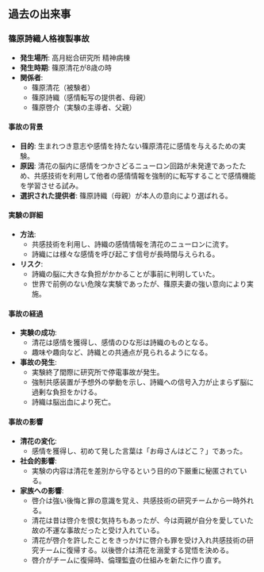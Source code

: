 ## 過去の出来事

### 篠原詩織人格複製事故
- **発生場所**: 高月総合研究所 精神病棟
- **発生時期**: 篠原清花が8歳の時
- **関係者**:
  - 篠原清花（被験者）
  - 篠原詩織（感情転写の提供者、母親）
  - 篠原啓介（実験の主導者、父親）

#### 事故の背景
- **目的**: 生まれつき意志や感情を持たない篠原清花に感情を与えるための実験。
- **原因**: 清花の脳内に感情をつかさどるニューロン回路が未発達であったため、共感技術を利用して他者の感情情報を強制的に転写することで感情機能を学習させる試み。
- **選択された提供者**: 篠原詩織（母親）が本人の意向により選ばれる。

#### 実験の詳細
- **方法**:
  - 共感技術を利用し、詩織の感情情報を清花のニューロンに流す。
  - 詩織には様々な感情を呼び起こす信号が長時間与えられる。
- **リスク**:
  - 詩織の脳に大きな負担がかかることが事前に判明していた。
  - 世界で前例のない危険な実験であったが、篠原夫妻の強い意向により実施。

#### 事故の経過
- **実験の成功**:
  - 清花は感情を獲得し、感情のひな形は詩織のものとなる。
  - 趣味や趣向など、詩織との共通点が見られるようになる。
- **事故の発生**:
  - 実験終了間際に研究所で停電事故が発生。
  - 強制共感装置が予想外の挙動を示し、詩織への信号入力が止まらず脳に過剰な負担をかける。
  - 詩織は脳出血により死亡。

#### 事故の影響
- **清花の変化**:
  - 感情を獲得し、初めて発した言葉は「お母さんはどこ？」であった。
- **社会的影響**:
  - 実験の内容は清花を差別から守るという目的の下厳重に秘匿されている。
- **家族への影響**:
  - 啓介は強い後悔と罪の意識を覚え、共感技術の研究チームから一時外れる。
  - 清花は昔は啓介を恨む気持ちもあったが、今は両親が自分を愛していた故の不運な事故だったと受け入れている。
  - 清花が啓介を許したことをきっかけに啓介も罪を受け入れ共感技術の研究チームに復帰する。以後啓介は清花を溺愛する覚悟を決める。
  - 啓介がチームに復帰時、倫理監査の仕組みを新たに作り直す。

